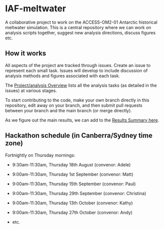 # IAF-meltwater

A collaborative project to work on the ACCESS-OM2-01 Antarctic historical meltwater simulation. This is a central repository where we can work on analysis scripts together, suggest new analysis directions, discuss figures etc.

## How it works
All aspects of the project are tracked through issues. Create an issue to represent each small task. Issues will develop to include discussion of analysis methods and figures associated with each task.

The [Project/analysis Overview](https://github.com/adele157/IAF-meltwater/projects/1) lists all the analysis tasks (as detailed in the issues) at various stages.

To start contributing to the code, make your own branch directly in this repository, edit away on your branch, and then submit pull requests between your branch and the main branch (or merge directly).

As we figure out the main results, we can add to the [Results Summary here](https://github.com/adele157/IAF-meltwater/blob/main/Results_summary.md).

## Hackathon schedule (in Canberra/Sydney time zone)

Fortnightly on Thursday mornings:

  * 9:30am-11:30am, Thursday 18th August (convenor: Adele)
 
  * 9:00am-11:30am, Thursday 1st September (convenor: Matt)
  
  * 9:00am-11:30am, Thursday 15th September (convenor: Paul)
    
  * 9:00am-11:30am, Thursday 29th September (convenor: Christina)
      
  * 9:00am-11:30am, Thursday 13th October (convenor: Kathy)
  
  * 9:00am-11:30am, Thursday 27th October (convenor: Andy)
  
  * etc.
